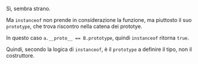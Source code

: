 Sì, sembra strano.

Ma `instanceof` non prende in considerazione la funzione, ma piuttosto il suo `prototype`, che trova riscontro nella catena dei prototye.

In questo caso `a.__proto__ == B.prototype`, quindi `instanceof` ritorna `true`.

Quindi, secondo la logica di `instanceof`, è il `prototype` a definire il tipo, non il costruttore.
